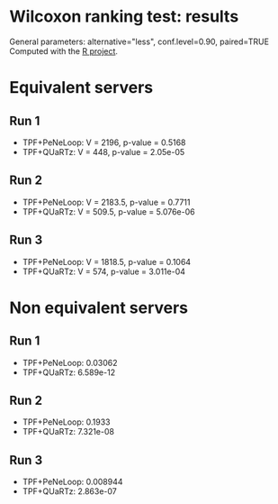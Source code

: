 Wilcoxon ranking test: results
==============

General parameters: alternative="less", conf.level=0.90, paired=TRUE
Computed with the [R project](http://www.r-project.org/).

# Equivalent servers

## Run 1

* TPF+PeNeLoop: V = 2196, p-value = 0.5168
* TPF+QUaRTz: V = 448, p-value = 2.05e-05

## Run 2

* TPF+PeNeLoop: V = 2183.5, p-value = 0.7711
* TPF+QUaRTz: V = 509.5, p-value = 5.076e-06

## Run 3

* TPF+PeNeLoop: V = 1818.5, p-value = 0.1064
* TPF+QUaRTz: V = 574, p-value = 3.011e-04

# Non equivalent servers

## Run 1

* TPF+PeNeLoop: 0.03062
* TPF+QUaRTz: 6.589e-12

## Run 2

* TPF+PeNeLoop: 0.1933
* TPF+QUaRTz: 7.321e-08

## Run 3

* TPF+PeNeLoop: 0.008944
* TPF+QUaRTz: 2.863e-07
